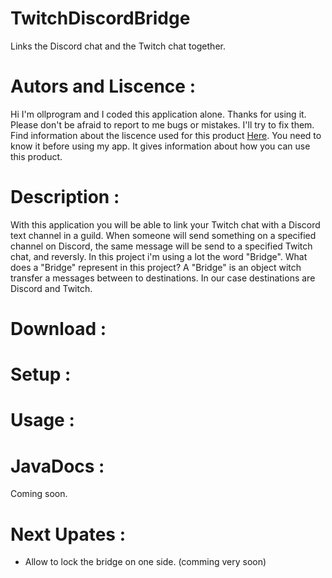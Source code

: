 # TwitchDiscordBridge
Links the Discord chat and the Twitch chat together.
# Autors and Liscence :
Hi I'm ollprogram and I coded this application alone. Thanks for using it. Please don't be afraid to report to me bugs or mistakes. I'll try to fix them.
Find information about the liscence used for this product [Here](https://github.com/ollprogram/TwitchDiscordBridge/blob/main/LICENSE).
You need to know it before using my app. It gives information about how you can use this product.
# Description :
With this application you will be able to link your Twitch chat with a Discord text channel in a guild.
When someone will send something on a specified channel on Discord, the same message will be send to a specified Twitch chat, and reversly.
In this project i'm using a lot the word "Bridge". What does a "Bridge" represent in this project? 
A "Bridge" is an object witch transfer a messages between to destinations. In our case destinations are Discord and Twitch.
# Download :

# Setup :

# Usage :

# JavaDocs :
Coming soon.

# Next Upates :
- Allow to lock the bridge on one side. (comming very soon)
